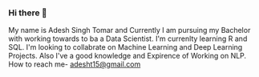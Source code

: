 ### Hi there 👋
My name is Adesh Singh Tomar and Currently I am pursuing my Bachelor with working towards to ba a Data Scientist.
I'm currenlty learning R and SQL.
I'm looking to collabrate on Machine Learning and Deep Learning Projects.
Also I've a good knowledge and Expirence of Working on NLP.
How to reach me- adesht15@gmail.com


<!--
**GitAd7/GitAd7** is a ✨ _special_ ✨ repository because its `README.md` (this file) appears on your GitHub profile.

Here are some ideas to get you started:

- 🔭 I’m currently working on ...
- 🌱 I’m currently learning ...
- 👯 I’m looking to collaborate on ...
- 🤔 I’m looking for help with ...
- 💬 Ask me about ...
- 📫 How to reach me: ...
- 😄 Pronouns: ...
- ⚡ Fun fact: ...
-->
